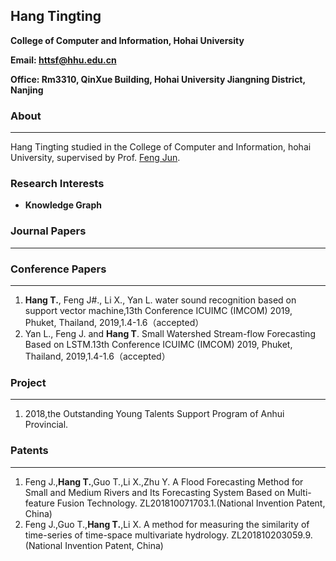 ## Hang Tingting
**College of Computer and Information, Hohai University**

**Email: httsf@hhu.edu.cn**

**Office: Rm3310, QinXue Building, Hohai University Jiangning District, Nanjing**


### About
___
Hang Tingting studied in the College of Computer and Information, hohai University, supervised by Prof. [Feng Jun](http://cies.hhu.edu.cn/2013/0508/c4122a54863/page.htm).


### Research Interests
- **Knowledge Graph**


### Journal Papers
___



### Conference Papers
___
1. **Hang T.**, Feng J#., Li X., Yan L. water sound recognition based on support vector machine,13th Conference ICUIMC (IMCOM) 2019, Phuket, Thailand, 2019,1.4-1.6（accepted）
2. Yan L., Feng J. and **Hang T**. Small Watershed Stream-flow Forecasting Based on LSTM.13th Conference ICUIMC (IMCOM) 2019, Phuket, Thailand, 2019,1.4-1.6（accepted）


### Project
___
1.  2018,the Outstanding Young Talents Support Program of Anhui Provincial.


### Patents
___
1. Feng J.,**Hang T.**,Guo T.,Li X.,Zhu Y. A Flood Forecasting Method for Small and Medium Rivers and Its Forecasting System Based on Multi-feature Fusion Technology. ZL201810071703.1.(National Invention Patent, China)
2. Feng J.,Guo T.,**Hang T.**,Li X. A method for measuring the similarity of time-series of time-space multivariate hydrology. ZL201810203059.9.(National Invention Patent, China) 


